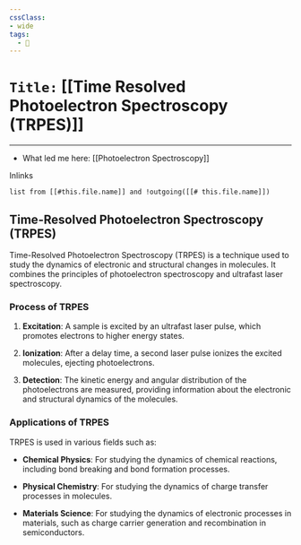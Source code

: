 ```yaml
---
cssClass:
- wide
tags:
  - 🧪
---
```


# `Title:` [[Time Resolved Photoelectron Spectroscopy (TRPES)]]
--- 
- What led me here: [[Photoelectron Spectroscopy]]

Inlinks
```dataview 
list from [[#this.file.name]] and !outgoing([[# this.file.name]]) 
```

## Time-Resolved Photoelectron Spectroscopy (TRPES)

Time-Resolved Photoelectron Spectroscopy (TRPES) is a technique used to study the dynamics of electronic and structural changes in molecules. It combines the principles of photoelectron spectroscopy and ultrafast laser spectroscopy.

### Process of TRPES

1. **Excitation**: A sample is excited by an ultrafast laser pulse, which promotes electrons to higher energy states.

2. **Ionization**: After a delay time, a second laser pulse ionizes the excited molecules, ejecting photoelectrons.

3. **Detection**: The kinetic energy and angular distribution of the photoelectrons are measured, providing information about the electronic and structural dynamics of the molecules.

### Applications of TRPES

TRPES is used in various fields such as:

- **Chemical Physics**: For studying the dynamics of chemical reactions, including bond breaking and bond formation processes.

- **Physical Chemistry**: For studying the dynamics of charge transfer processes in molecules.

- **Materials Science**: For studying the dynamics of electronic processes in materials, such as charge carrier generation and recombination in semiconductors.
